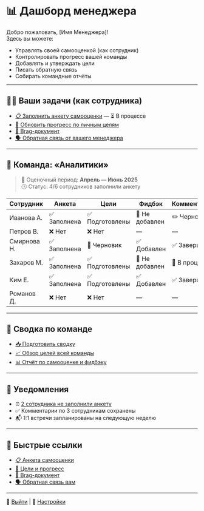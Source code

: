 # 📊 Дашборд менеджера

Добро пожаловать, [Имя Менеджера]!  
Здесь вы можете:

- Управлять своей самооценкой (как сотрудник)
- Контролировать прогресс вашей команды
- Добавлять и утверждать цели
- Писать обратную связь
- Собирать командные отчёты

---

## 🧑‍💼 Ваши задачи (как сотрудника)

- [📋 Заполнить анкету самооценки](self-review-form.md) — ⏳ В процессе
- [🎯 Обновить прогресс по личным целям](goals-history.md)
- [📓 Brag-документ](Prototype_depr/brag-doc.md)
- [🗣️ Обратная связь от вашего менеджера](feedback-manager.md)

---

## 👥 Команда: «Аналитики»

> 📅 Оценочный период: **Апрель — Июнь 2025**  
> 🕓 Статус: 4/6 сотрудников заполнили анкету

| Сотрудник         | Анкета     | Цели           | Фидбэк         | Комментарии     | Действия             |
|-------------------|------------|----------------|----------------|------------------|-----------------------|
| Иванова А.        | ✅ Заполнена | ✅ Подготовлены | 🔄 Не добавлен | ✏️ Черновик     | [Открыть](ivanova.md) |
| Петров В.         | ❌ Нет      | ❌ Нет          | —              | —                | [Напомнить](#)       |
| Смирнова Н.       | ✅ Заполнена | 🔄 Черновик     | ✅ Добавлен    | ✅ Завершено     | [Открыть](smirnova.md) |
| Захаров М.        | ✅ Заполнена | ✅ Подготовлены | 🔄 Не добавлен | 🔄 В процессе    | [Открыть](review/zaharov.md) |
| Ким Е.            | ✅ Заполнена | ✅ Подготовлены | ✅ Добавлен    | ✅ Завершено     | [Открыть](review/kim.md) |
| Романов Д.        | ❌ Нет      | ❌ Нет          | —              | —                | [Напомнить](#)       |

---

## 📑 Сводка по команде

- [📥 Подготовить сводку](Prototype_depr/team-summary.md)
- [📈 Обзор целей всей команды](goals-team-overview.md)
- [📊 Отчёт по самооценке и фидбэку](report-feedback-team.md)

---

## 🔔 Уведомления

- ⏰ [2 сотрудника не заполнили анкету](#)
- ✅ Комментарии по 3 сотрудникам сохранены
- 📬 1:1 встречи запланированы на следующую неделю

---

## 📎 Быстрые ссылки

- [📋 Анкета самооценки](self-review-form.md)
- [🧾 Цели и прогресс](goals-history.md)
- [📝 Brag-документ](Prototype_depr/brag-doc.md)
- [🗣️ Обратная связь вам](feedback-manager.md)

---

🔐 [Выйти](#logout) | 🔧 [Настройки](#settings)
